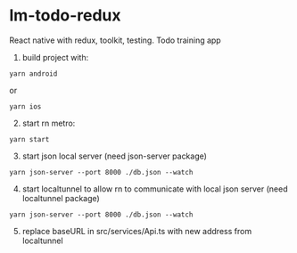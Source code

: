# lm-todo-redux
React native with redux, toolkit, testing. Todo training app


1. build project with:

  ```yarn android```

or
  
  ```yarn ios```
  
2. start rn metro:

  ```yarn start```
  
3. start json local server  (need json-server package)

  ```yarn json-server --port 8000 ./db.json --watch```
  
4. start localtunnel to allow rn to communicate with local json server (need localtunnel package)

  ```yarn json-server --port 8000 ./db.json --watch```
  
5. replace baseURL in src/services/Api.ts with new address from localtunnel
